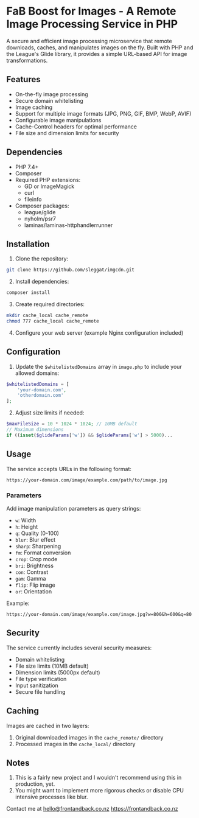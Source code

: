 # FaB Boost for Images - A Remote Image Processing Service in PHP

A secure and efficient image processing microservice that remote downloads, caches, and manipulates images on the fly. Built with PHP and the League's Glide library, it provides a simple URL-based API for image transformations.

## Features

- On-the-fly image processing
- Secure domain whitelisting
- Image caching
- Support for multiple image formats (JPG, PNG, GIF, BMP, WebP, AVIF)
- Configurable image manipulations
- Cache-Control headers for optimal performance
- File size and dimension limits for security

## Dependencies

- PHP 7.4+
- Composer
- Required PHP extensions:
  - GD or ImageMagick
  - curl
  - fileinfo
- Composer packages:
  - league/glide
  - nyholm/psr7
  - laminas/laminas-httphandlerrunner

## Installation

1. Clone the repository:

```bash
git clone https://github.com/sleggat/imgcdn.git
```

2. Install dependencies:

```bash
composer install
```

3. Create required directories:

```bash
mkdir cache_local cache_remote
chmod 777 cache_local cache_remote
```

4. Configure your web server (example Nginx configuration included)

## Configuration

1. Update the `$whitelistedDomains` array in `image.php` to include your allowed domains:

```php
$whitelistedDomains = [
    'your-domain.com',
    'otherdomain.com'
];
```

2. Adjust size limits if needed:

```php
$maxFileSize = 10 * 1024 * 1024; // 10MB default
// Maximum dimensions
if ((isset($glideParams['w']) && $glideParams['w'] > 5000)...
```

## Usage

The service accepts URLs in the following format:

```
https://your-domain.com/image/example.com/path/to/image.jpg
```

### Parameters

Add image manipulation parameters as query strings:

- `w`: Width
- `h`: Height
- `q`: Quality (0-100)
- `blur`: Blur effect
- `sharp`: Sharpening
- `fm`: Format conversion
- `crop`: Crop mode
- `bri`: Brightness
- `con`: Contrast
- `gam`: Gamma
- `flip`: Flip image
- `or`: Orientation

Example:

```
https://your-domain.com/image/example.com/image.jpg?w=800&h=600&q=80
```

## Security

The service currently includes several security measures:

- Domain whitelisting
- File size limits (10MB default)
- Dimension limits (5000px default)
- File type verification
- Input sanitization
- Secure file handling

## Caching

Images are cached in two layers:

1. Original downloaded images in the `cache_remote/` directory
2. Processed images in the `cache_local/` directory

## Notes

1. This is a fairly new project and I wouldn't recommend using this in production, yet.
2. You might want to implement more rigorous checks or disable CPU intensive processes like blur.

Contact me at hello@frontandback.co.nz
https://frontandback.co.nz
